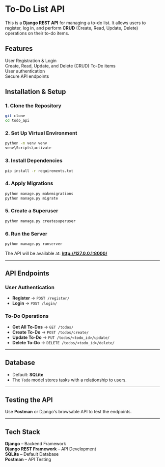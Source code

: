# **To-Do List API**  

This is a **Django REST API** for managing a to-do list. It allows users to register, log in, and perform **CRUD** (Create, Read, Update, Delete) operations on their to-do items.  

## **Features**  
   User Registration & Login  
   Create, Read, Update, and Delete (CRUD) To-Do items  
   User authentication  
   Secure API endpoints  

## **Installation & Setup**  

### **1. Clone the Repository**  
```bash
git clone 
cd todo_api
```

### **2. Set Up Virtual Environment**  
```bash
python -m venv venv
venv\Scripts\activate
```

### **3. Install Dependencies**  
```bash
pip install -r requirements.txt
```

### **4. Apply Migrations**  
```bash
python manage.py makemigrations
python manage.py migrate
```

### **5. Create a Superuser**  
```bash
python manage.py createsuperuser
```

### **6. Run the Server**  
```bash
python manage.py runserver
```
The API will be available at: **http://127.0.0.1:8000/**  

---

## **API Endpoints**  

### **User Authentication**  
- **Register** → `POST /register/`  
- **Login** → `POST /login/`  

### **To-Do Operations**  
- **Get All To-Dos** → `GET /todos/`  
- **Create To-Do** → `POST /todos/create/`  
- **Update To-Do** → `PUT /todos/<todo_id>/update/`  
- **Delete To-Do** → `DELETE /todos/<todo_id>/delete/`  

---

## **Database**  
- Default: **SQLite** 
- The `Todo` model stores tasks with a relationship to users.  

---

## **Testing the API**  
Use **Postman** or Django's browsable API to test the endpoints.  

---

## **Tech Stack**  
 **Django** – Backend Framework  
 **Django REST Framework** – API Development  
 **SQLite** – Default Database  
 **Postman** – API Testing  

